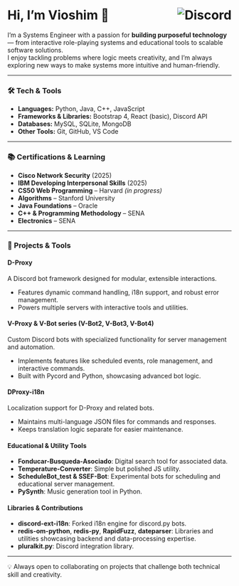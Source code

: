 <h1 align="left">
  Hi, I’m Vioshim 👋
  <a href="https://discord.gg/wWEfXeu6jW">
    <img src="https://dcbadge.limes.pink/api/server/wWEfXeu6jW" alt="Discord" align="right"/>
  </a>
</h1>


I’m a Systems Engineer with a passion for **building purposeful technology** — from interactive role-playing systems and educational tools to scalable software solutions.  
I enjoy tackling problems where logic meets creativity, and I’m always exploring new ways to make systems more intuitive and human-friendly.  

---

### 🛠️ Tech & Tools
- **Languages:** Python, Java, C++, JavaScript  
- **Frameworks & Libraries:** Bootstrap 4, React (basic), Discord API  
- **Databases:** MySQL, SQLite, MongoDB  
- **Other Tools:** Git, GitHub, VS Code  

---

### 📚 Certifications & Learning
- **Cisco Network Security** (2025)  
- **IBM Developing Interpersonal Skills** (2025)  
- **CS50 Web Programming** – Harvard _(in progress)_  
- **Algorithms** – Stanford University  
- **Java Foundations** – Oracle  
- **C++ & Programming Methodology** – SENA  
- **Electronics** – SENA  

---

### 🚀 Projects & Tools

#### **D-Proxy**  
A Discord bot framework designed for modular, extensible interactions.  
- Features dynamic command handling, i18n support, and robust error management.  
- Powers multiple servers with interactive tools and utilities.  

#### **V-Proxy & V-Bot series (V-Bot2, V-Bot3, V-Bot4)**  
Custom Discord bots with specialized functionality for server management and automation.  
- Implements features like scheduled events, role management, and interactive commands.  
- Built with Pycord and Python, showcasing advanced bot logic.  

#### **DProxy-i18n**  
Localization support for D-Proxy and related bots.  
- Maintains multi-language JSON files for commands and responses.  
- Keeps translation logic separate for easier maintenance.  

#### **Educational & Utility Tools**  
- **Fonducar-Busqueda-Asociado**: Digital search tool for associated data.  
- **Temperature-Converter**: Simple but polished JS utility.  
- **ScheduleBot_test & SSEF-Bot**: Experimental bots for scheduling and educational server management.  
- **PySynth**: Music generation tool in Python.  

#### **Libraries & Contributions**  
- **discord-ext-i18n**: Forked i18n engine for discord.py bots.  
- **redis-om-python**, **redis-py**, **RapidFuzz**, **dateparser**: Libraries and utilities showcasing backend and data-processing expertise.  
- **pluralkit.py**: Discord integration library.  

---

💡 Always open to collaborating on projects that challenge both technical skill and creativity.  
